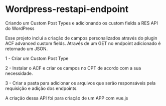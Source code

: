 # Wordpress-restapi-endpoint

Criando um Custom Post Types e adicionando os custom fields a RES API do WordPress

Esse projeto inclui a criação de campos personalizados através do plugin ACF advanced custom fields. Através de um GET no endpoint adicionado é retornado um JSON.

1 - Criar um Custom Post Type

2 - Instalar o ACF e criar os campos no CPT de acordo com a sua necessidade.

3 - Criar a pasta para adicionar os arquivos que serão responsáveis pela requisição e adição dos endpoints.

A criação dessa API foi para criação de um APP com vue.js
